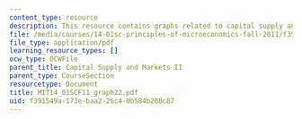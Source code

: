 ```yaml
---
content_type: resource
description: This resource contains graphs related to capital supply and markets II.
file: /media/courses/14-01sc-principles-of-microeconomics-fall-2011/f391549a173ebaa226c40b584b208c87_MIT14_01SCF11_graph22.pdf
file_type: application/pdf
learning_resource_types: []
ocw_type: OCWFile
parent_title: Capital Supply and Markets II
parent_type: CourseSection
resourcetype: Document
title: MIT14_01SCF11_graph22.pdf
uid: f391549a-173e-baa2-26c4-0b584b208c87
---
```


